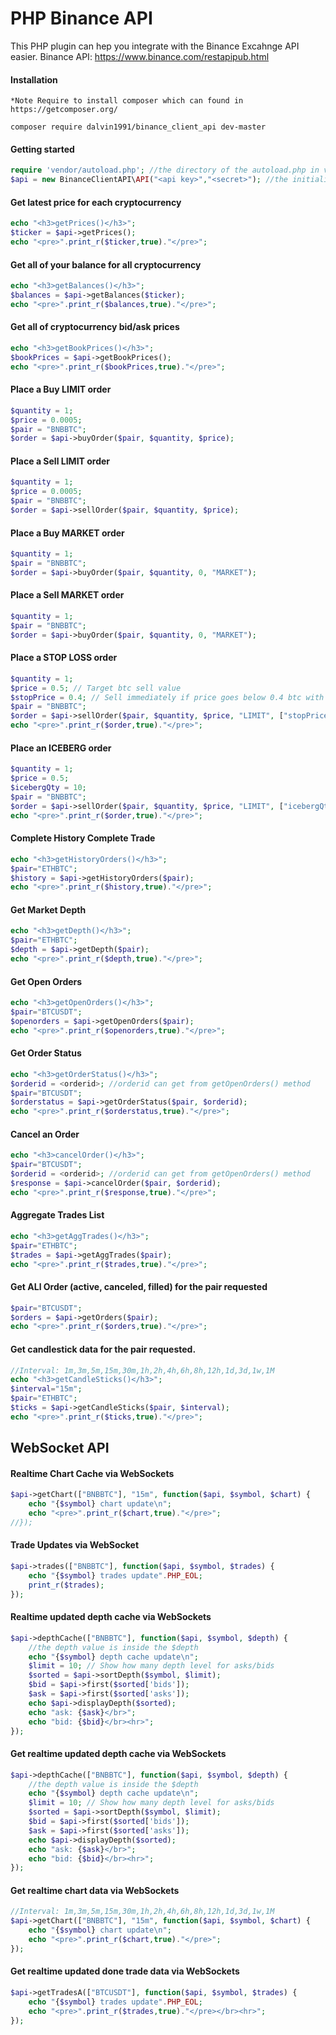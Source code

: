 # PHP Binance API
This PHP plugin can hep you integrate with the Binance Excahnge API easier. Binance API: https://www.binance.com/restapipub.html

#### Installation
```
*Note Require to install composer which can found in https://getcomposer.org/

composer require dalvin1991/binance_client_api dev-master
```

#### Getting started
```php
require 'vendor/autoload.php'; //the directory of the autoload.php in vendor folder 
$api = new BinanceClientAPI\API("<api key>","<secret>"); //the initialize of the API instance
```

#### Get latest price for each cryptocurrency
```php
echo "<h3>getPrices()</h3>";
$ticker = $api->getPrices();
echo "<pre>".print_r($ticker,true)."</pre>";
```

#### Get all of your balance for all cryptocurrency
```php
echo "<h3>getBalances()</h3>";
$balances = $api->getBalances($ticker);
echo "<pre>".print_r($balances,true)."</pre>";
```

#### Get all of cryptocurrency bid/ask prices
```php
echo "<h3>getBookPrices()</h3>";
$bookPrices = $api->getBookPrices();
echo "<pre>".print_r($bookPrices,true)."</pre>";
```

#### Place a Buy LIMIT order
```php
$quantity = 1;
$price = 0.0005;
$pair = "BNBBTC";
$order = $api->buyOrder($pair, $quantity, $price);
```

#### Place a Sell LIMIT order
```php
$quantity = 1;
$price = 0.0005;
$pair = "BNBBTC";
$order = $api->sellOrder($pair, $quantity, $price);
```

#### Place a Buy MARKET order
```php
$quantity = 1;
$pair = "BNBBTC";
$order = $api->buyOrder($pair, $quantity, 0, "MARKET");
```

#### Place a Sell MARKET order
```php
$quantity = 1;
$pair = "BNBBTC";
$order = $api->buyOrder($pair, $quantity, 0, "MARKET");
```

#### Place a STOP LOSS order
```php
$quantity = 1;
$price = 0.5; // Target btc sell value
$stopPrice = 0.4; // Sell immediately if price goes below 0.4 btc with market order
$pair = "BNBBTC";
$order = $api->sellOrder($pair, $quantity, $price, "LIMIT", ["stopPrice"=>$stopPrice]);
echo "<pre>".print_r($order,true)."</pre>";
```

#### Place an ICEBERG order
```php
$quantity = 1;
$price = 0.5;
$icebergQty = 10;
$pair = "BNBBTC";
$order = $api->sellOrder($pair, $quantity, $price, "LIMIT", ["icebergQty"=>$icebergQty]);
echo "<pre>".print_r($order,true)."</pre>";
```

#### Complete History Complete Trade
```php
echo "<h3>getHistoryOrders()</h3>";
$pair="ETHBTC";
$history = $api->getHistoryOrders($pair);
echo "<pre>".print_r($history,true)."</pre>";
```

#### Get Market Depth
```php
echo "<h3>getDepth()</h3>";
$pair="ETHBTC";
$depth = $api->getDepth($pair);
echo "<pre>".print_r($depth,true)."</pre>";
```

#### Get Open Orders
```php
echo "<h3>getOpenOrders()</h3>";
$pair="BTCUSDT";
$openorders = $api->getOpenOrders($pair);
echo "<pre>".print_r($openorders,true)."</pre>";
```

#### Get Order Status
```php
echo "<h3>getOrderStatus()</h3>";
$orderid = <orderid>; //orderid can get from getOpenOrders() method
$pair="BTCUSDT";
$orderstatus = $api->getOrderStatus($pair, $orderid);
echo "<pre>".print_r($orderstatus,true)."</pre>";
```

#### Cancel an Order
```php
echo "<h3>cancelOrder()</h3>";
$pair="BTCUSDT";
$orderid = <orderid>; //orderid can get from getOpenOrders() method
$response = $api->cancelOrder($pair, $orderid);
echo "<pre>".print_r($response,true)."</pre>";
```

#### Aggregate Trades List
```php
echo "<h3>getAggTrades()</h3>";
$pair="ETHBTC";
$trades = $api->getAggTrades($pair);
echo "<pre>".print_r($trades,true)."</pre>";
```

#### Get ALl Order (active, canceled, filled) for the pair requested
```php
$pair="BTCUSDT";
$orders = $api->getOrders($pair);
echo "<pre>".print_r($orders,true)."</pre>";
```

#### Get candlestick data for the pair requested.
```php
//Interval: 1m,3m,5m,15m,30m,1h,2h,4h,6h,8h,12h,1d,3d,1w,1M
echo "<h3>getCandleSticks()</h3>";
$interval="15m";
$pair="ETHBTC";
$ticks = $api->getCandleSticks($pair, $interval);
echo "<pre>".print_r($ticks,true)."</pre>";
```

## WebSocket API

#### Realtime Chart Cache via WebSockets
```php
$api->getChart(["BNBBTC"], "15m", function($api, $symbol, $chart) {
    echo "{$symbol} chart update\n";
    echo "<pre>".print_r($chart,true)."</pre>";
//});
```

#### Trade Updates via WebSocket
```php
$api->trades(["BNBBTC"], function($api, $symbol, $trades) {
    echo "{$symbol} trades update".PHP_EOL;
    print_r($trades);
});
```


#### Realtime updated depth cache via WebSockets
```php
$api->depthCache(["BNBBTC"], function($api, $symbol, $depth) {
	//the depth value is inside the $depth
    echo "{$symbol} depth cache update\n";
    $limit = 10; // Show how many depth level for asks/bids
    $sorted = $api->sortDepth($symbol, $limit);
    $bid = $api->first($sorted['bids']);
    $ask = $api->first($sorted['asks']);
    echo $api->displayDepth($sorted);
    echo "ask: {$ask}</br>";
    echo "bid: {$bid}</br><hr>";
});
```

#### Get realtime updated depth cache via WebSockets
```php
$api->depthCache(["BNBBTC"], function($api, $symbol, $depth) {
	//the depth value is inside the $depth
    echo "{$symbol} depth cache update\n";
    $limit = 10; // Show how many depth level for asks/bids
    $sorted = $api->sortDepth($symbol, $limit);
    $bid = $api->first($sorted['bids']);
    $ask = $api->first($sorted['asks']);
    echo $api->displayDepth($sorted);
    echo "ask: {$ask}</br>";
    echo "bid: {$bid}</br><hr>";
});
```

#### Get realtime chart data via WebSockets
```php
//Interval: 1m,3m,5m,15m,30m,1h,2h,4h,6h,8h,12h,1d,3d,1w,1M
$api->getChart(["BNBBTC"], "15m", function($api, $symbol, $chart) {
    echo "{$symbol} chart update\n";
    echo "<pre>".print_r($chart,true)."</pre>";
});
```

#### Get realtime updated done trade data via WebSockets
```php
$api->getTradesA(["BTCUSDT"], function($api, $symbol, $trades) {
    echo "{$symbol} trades update".PHP_EOL;
    echo "<pre>".print_r($trades,true)."</pre></br><hr>";
});
```
